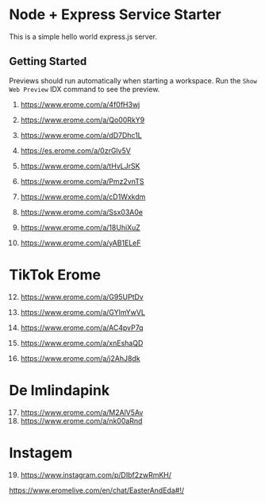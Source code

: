 # Node + Express Service Starter

This is a simple hello world express.js server.

## Getting Started

Previews should run automatically when starting a workspace. Run the `Show Web Preview` IDX command to see the preview.

1. https://www.erome.com/a/4f0fH3wj

2. https://www.erome.com/a/Qo00RkY9

3. https://www.erome.com/a/dD7Dhc1L

4. https://es.erome.com/a/0zrGlv5V

5. https://www.erome.com/a/tHvLJrSK

6. https://www.erome.com/a/Pmz2vnTS

7. https://www.erome.com/a/cD1Wxkdm

8. https://www.erome.com/a/Ssx03A0e

10. https://www.erome.com/a/18UhiXuZ

11. https://www.erome.com/a/yAB1ELeF


# TikTok Erome
12. https://www.erome.com/a/G95UPtDv
13. https://www.erome.com/a/GYlmYwVL
14. https://www.erome.com/a/AC4pvP7q

15. https://www.erome.com/a/xnEshaQD
16. https://www.erome.com/a/j2AhJ8dk

# De Imlindapink
17. https://www.erome.com/a/M2AlV5Av
18. https://www.erome.com/a/nk00aRnd

# Instagem
19. https://www.instagram.com/p/DIbf2zwRmKH/

https://www.eromelive.com/en/chat/EasterAndEda#!/